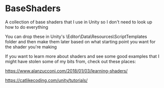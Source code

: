 # BaseShaders
A collection of base shaders that I use in Unity so I don't need to look up how to do everything

You can drop these in Unity's \Editor\Data\Resources\ScriptTemplates folder and then make them later based on what starting point you want for the shader you're making


If you want to learn more about shaders and see some good examples that I might have stolen some of my bits from, check out these places:

https://www.alanzucconi.com/2018/01/03/learning-shaders/

https://catlikecoding.com/unity/tutorials/


